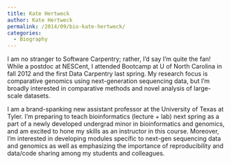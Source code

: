 ```yaml
---
title: Kate Hertweck
author: Kate Hertweck
permalink: /2014/09/bio-kate-hertweck/
categories:
  - Biography
---
```

I am no stranger to Software Carpentry; rather, I&#8217;d say I&#8217;m quite the fan! While a postdoc at NESCent, I attended Bootcamp at U of North Carolina in fall 2012 and the first Data Carpentry last spring. My research focus is comparative genomics using next-generation sequencing data, but I&#8217;m broadly interested in comparative methods and novel analysis of large-scale datasets.

I am a brand-spanking new assistant professor at the University of Texas at Tyler. I&#8217;m preparing to teach bioinformatics (lecture + lab) next spring as a part of a newly developed undergrad minor in bioinformatics and genomics, and am excited to hone my skills as an instructor in this course. Moreover, I&#8217;m interested in developing modules specific to next-gen sequencing data and genomics as well as emphasizing the importance of reproducibility and data/code sharing among my students and colleagues.
